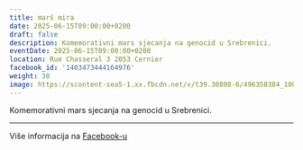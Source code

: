 ```yaml
---
title: marš mira
date: 2025-06-15T09:00:00+0200
draft: false
description: Komemorativni mars sjecanja na genocid u Srebrenici.
eventDate: 2025-06-15T09:00:00+0200
location: Rue Chasseral 3 2053 Cernier
facebook_id: '1403473444164976'
weight: 30
image: https://scontent-sea5-1.xx.fbcdn.net/v/t39.30808-6/496358384_1007574214836511_4806363768185633011_n.jpg?_nc_cat=102&ccb=1-7&_nc_sid=9e60e4&_nc_ohc=0Z7esn4DN38Q7kNvwGRKafW&_nc_oc=AdlbJkc5NeR7VnUFfKO_jVh01XlTVqe0I9tYs5hGFWR4w_terrphstnTvEAFhDl9VRE&_nc_zt=23&_nc_ht=scontent-sea5-1.xx&edm=ABTKTjYEAAAA&_nc_gid=qWtuJav7nH3afCRt3iOrRw&oh=00_AffltREZPXUtW8DuC1628rGBe0EckXKKj9pyilAZeKB-kQ&oe=68FCB52E
---
```


Komemorativni mars sjecanja na genocid u Srebrenici.

---

Više informacija na [Facebook-u](https://facebook.com/events/1403473444164976)